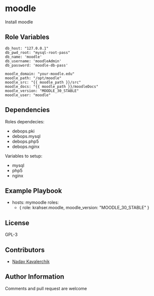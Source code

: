moodle
=========

Install moodle

Role Variables
--------------

    db_host: "127.0.0.1"
    db_pwd_root: "mysql-root-pass"
    db_name: 'moodle'
    db_username: 'moodleAdmin'
    db_password: 'moodle-db-pass'

    moodle_domain: "your-moodle.edu"
    moodle_path: "/opt/moodle"
    moodle_src: "{{ moodle_path }}/src"
    moodle_docs: "{{ moodle_path }}/moodleDocs"
    moodle_version: "MOODLE_30_STABLE"
    moodle_user: "moodle"

Dependencies
------------

Roles dependecies:
- debops.pki
- debops.mysql
- debops.php5
- debops.nginx

Variables to setup:

- mysql
- php5
- nginx

Example Playbook
----------------

- hosts: mymoodle
  roles:
  - { role: krahser.moodle, moodle_version: "MOODLE_30_STABLE" }


License
-------

GPL-3

Contributors
------------

- [Nadav Kavalerchik](https://github.com/nadavkav)

Author Information
------------------

Comments and pull request are welcome
